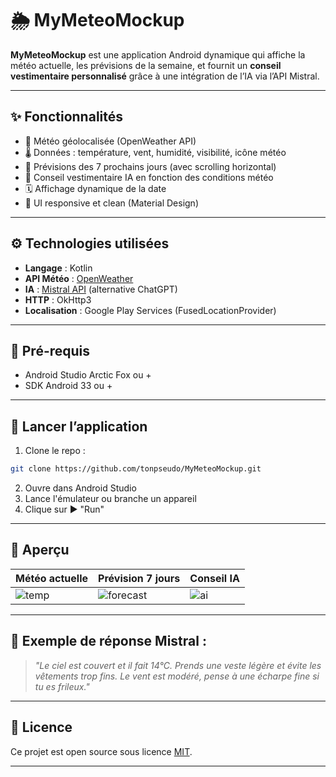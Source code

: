 
# 🌦️ MyMeteoMockup

**MyMeteoMockup** est une application Android dynamique qui affiche la météo actuelle, les prévisions de la semaine, et fournit un **conseil vestimentaire personnalisé** grâce à une intégration de l’IA via l’API Mistral.

---

## ✨ Fonctionnalités

- 📍 Météo géolocalisée (OpenWeather API)
- 🌡️ Données : température, vent, humidité, visibilité, icône météo
- 📅 Prévisions des 7 prochains jours (avec scrolling horizontal)
- 🧥 Conseil vestimentaire IA en fonction des conditions météo
- 🗓️ Affichage dynamique de la date
- 💅 UI responsive et clean (Material Design)

---

## ⚙️ Technologies utilisées

- **Langage** : Kotlin
- **API Météo** : [OpenWeather](https://openweathermap.org/api)
- **IA** : [Mistral API](https://console.mistral.ai) (alternative ChatGPT)
- **HTTP** : OkHttp3
- **Localisation** : Google Play Services (FusedLocationProvider)

---

## 🧪 Pré-requis

- Android Studio Arctic Fox ou +
- SDK Android 33 ou +

---

## 🚀 Lancer l’application

1. Clone le repo :
```bash
git clone https://github.com/tonpseudo/MyMeteoMockup.git
```

2. Ouvre dans Android Studio
3. Lance l'émulateur ou branche un appareil
4. Clique sur ▶️ "Run"

---

## 📸 Aperçu

| Météo actuelle | Prévision 7 jours | Conseil IA |
|----------------|-------------------|------------|
| ![temp](https://i.imgur.com/T7k1E4T.png) | ![forecast](https://i.imgur.com/tIbWGBU.png) | ![ai](https://i.imgur.com/DHkYdc0.png) |

---

## 🤖 Exemple de réponse Mistral :

> _"Le ciel est couvert et il fait 14°C. Prends une veste légère et évite les vêtements trop fins. Le vent est modéré, pense à une écharpe fine si tu es frileux."_

---

## 📝 Licence

Ce projet est open source sous licence [MIT](LICENSE).

---